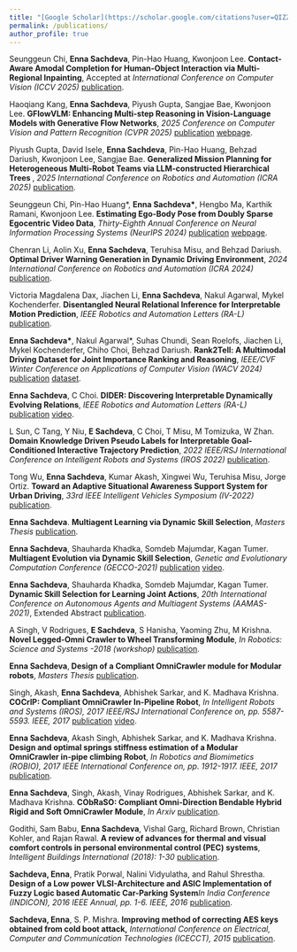 ```yaml
---
title: "[Google Scholar](https://scholar.google.com/citations?user=QIZZA0oAAAAJ&hl=en&oi=ao)"
permalink: /publications/
author_profile: true
---
```

Seunggeun Chi, <b>Enna Sachdeva</b>, Pin-Hao Huang, Kwonjoon Lee. <b> Contact-Aware Amodal Completion for Human-Object Interaction via Multi-Regional Inpainting</b>, Accepted at <i>International Conference on Computer Vision (ICCV 2025)</i> [publication](https://arxiv.org/abs/2508.00427).

Haoqiang Kang, <b>Enna Sachdeva</b>, Piyush Gupta, Sangjae Bae, Kwonjoon Lee. <b> GFlowVLM: Enhancing Multi-step Reasoning in Vision-Language Models with Generative Flow Networks</b>, <i>2025 Conference on Computer Vision and Pattern Recognition (CVPR 2025)</i> [publication](https://arxiv.org/pdf/2503.06514) [webpage](https://mk322.github.io/gflowvlm/).

Piyush Gupta, David Isele, <b>Enna Sachdeva</b>, Pin-Hao Huang, Behzad Dariush, Kwonjoon Lee, Sangjae Bae. <b> Generalized Mission Planning for Heterogeneous Multi-Robot Teams via LLM-constructed Hierarchical Trees </b>, <i>2025 International Conference on Robotics and Automation (ICRA 2025)</i> [publication](https://arxiv.org/pdf/2501.16539).

Seunggeun Chi, Pin-Hao Huang*, <b>Enna Sachdeva*</b>, Hengbo Ma, Karthik Ramani, Kwonjoon Lee. <b> Estimating Ego-Body Pose from Doubly Sparse Egocentric Video Data</b>, <i>Thirty-Eighth Annual Conference on Neural Information Processing Systems (NeurIPS 2024)</i> [publication](https://neurips.cc/virtual/2024/poster/95535) [webpage](https://sgchi.github.io/dsposer/).

Chenran Li, Aolin Xu, <b>Enna Sachdeva</b>, Teruhisa Misu, and Behzad Dariush. <b> Optimal Driver Warning Generation in Dynamic Driving Environment</b>, <i>2024 International Conference on Robotics and Automation (ICRA 2024)</i> [publication](https://ieeexplore.ieee.org/document/10611250).

Victoria Magdalena Dax, Jiachen Li, <b>Enna Sachdeva</b>, Nakul Agarwal, Mykel Kochenderfer. <b> Disentangled Neural Relational Inference for Interpretable Motion Prediction</b>, <i>IEEE Robotics and Automation Letters (RA-L)</i> [publication](https://arxiv.org/pdf/2401.03599).

<b>Enna Sachdeva\*</b>, Nakul Agarwal\*, Suhas Chundi, Sean Roelofs, Jiachen Li, Mykel Kochenderfer, Chiho Choi, Behzad Dariush. <b> Rank2Tell: A Multimodal Driving Dataset for Joint Importance Ranking and Reasoning</b>, <i>IEEE/CVF Winter Conference on Applications of Computer Vision (WACV 2024)</i> [publication](https://arxiv.org/abs/2309.06597) [dataset](https://usa.honda-ri.com/rank2tell).

<b>Enna Sachdeva</b>, C Choi. <b> DIDER: Discovering Interpretable Dynamically Evolving Relations</b>, <i>IEEE Robotics and Automation Letters (RA-L)</i> [publication](https://ieeexplore.ieee.org/document/9894686) [video](https://www.youtube.com/watch?v=tq-yprh-AGY&t=2s).

L Sun, C Tang, Y Niu, <b>E Sachdeva</b>, C Choi, T Misu, M Tomizuka, W Zhan. <b>Domain Knowledge Driven Pseudo Labels for Interpretable Goal-Conditioned Interactive Trajectory Prediction</b>, <i>2022 IEEE/RSJ International Conference on Intelligent Robots and Systems (IROS 2022)</i> [publication](https://arxiv.org/pdf/2203.15112.pdf).

Tong Wu, <b>Enna Sachdeva</b>, Kumar Akash, Xingwei Wu, Teruhisa Misu, Jorge Ortiz. <b>Toward an Adaptive Situational Awareness Support System for Urban Driving</b>, <i>33rd IEEE Intelligent Vehicles Symposium (IV-2022)</i> [publication](https://ieeexplore.ieee.org/abstract/document/9827205).

<b>Enna Sachdeva</b>. <b> Multiagent Learning via Dynamic Skill Selection</b>, <i>Masters Thesis</i> [publication](https://ir.library.oregonstate.edu/downloads/gq67jz60h?locale=en).

<b>Enna Sachdeva</b>, Shauharda Khadka, Somdeb Majumdar, Kagan Tumer.<b> Multiagent Evolution via Dynamic Skill Selection</b>, <i> Genetic and Evolutionary Computation Conference (GECCO-2021)</i> [publication](https://dl.acm.org/doi/10.1145/3449639.3459387) [video](https://www.youtube.com/watch?v=0JOnadsTUCU).

<b>Enna Sachdeva</b>, Shauharda Khadka, Somdeb Majumdar, Kagan Tumer.<b> Dynamic Skill Selection for Learning Joint Actions</b>, <i>20th International Conference on Autonomous Agents and Multiagent Systems (AAMAS-2021)</i>, Extended Abstract [publication](http://www.ifaamas.org/Proceedings/aamas2021/pdfs/p1637.pdf).

A Singh, V Rodrigues, <b>E Sachdeva</b>, S Hanisha, Yaoming Zhu, M Krishna.<b> Novel Legged-Omni Crawler to Wheel Transforming Module</b>, <i>In Robotics: Science and Systems -2018 (workshop)</i> [publication](https://arxiv.org/pdf/1806.00765.pdf).

<b>Enna Sachdeva</b>,<b> Design of a Compliant OmniCrawler module for Modular robots</b>, <i>Masters Thesis</i> [publication](https://www.google.com/url?sa=t&rct=j&q=&esrc=s&source=web&cd=&cad=rja&uact=8&ved=2ahUKEwi_puvLqNLuAhUFrp4KHTg-BwAQFjAAegQIAxAC&url=http%3A%2F%2Fweb2py.iiit.ac.in%2Fresearch_centres%2Fpublications%2Fdownload%2Fmastersthesis.pdf.8500de55f6080e24.6d61696e2e706466.pdf&usg=AOvVaw124iKWYTP-f_KY_OKCL4V4).

Singh, Akash, <b>Enna Sachdeva</b>, Abhishek Sarkar, and K. Madhava Krishna. <b>COCrIP: Compliant OmniCrawler In-Pipeline Robot</b>, <i> In Intelligent Robots and Systems (IROS), 2017 IEEE/RSJ International Conference on, pp. 5587-5593. IEEE, 2017</i> [publication](https://ieeexplore.ieee.org/document/8206446) [video](https://www.youtube.com/watch?v=g_E3RcsDHyo).

<b>Enna Sachdeva</b>, Akash Singh, Abhishek Sarkar, and K. Madhava Krishna. <b>Design and optimal springs stiffness estimation of a Modular OmniCrawler in-pipe climbing Robot</b>,<i> In Robotics and Biomimetics (ROBIO), 2017 IEEE International Conference on, pp. 1912-1917. IEEE, 2017</i> [publication](https://ieeexplore.ieee.org/document/8324698).

<b>Enna Sachdeva</b>, Singh, Akash, Vinay Rodrigues, Abhishek Sarkar, and K. Madhava Krishna. <b>CObRaSO: Compliant Omni-Direction Bendable Hybrid Rigid and Soft OmniCrawler Module</b>, <i>In Arxiv</i> [publication](https://arxiv.org/abs/1709.10452).

Godithi, Sam Babu, <b>Enna Sachdeva</b>, Vishal Garg, Richard Brown, Christian Kohler, and Rajan Rawal. <b>A review of advances for thermal and visual comfort controls in personal environmental control (PEC) systems</b>, 
<i>Intelligent Buildings International (2018): 1-30</i> [publication](https://www.tandfonline.com/doi/abs/10.1080/17508975.2018.1543179).

<b>Sachdeva, Enna</b>, Pratik Porwal, Nalini Vidyulatha, and Rahul Shrestha. <b>Design of a Low power VLSI-Architecture and ASIC Implementation of Fuzzy Logic based Automatic Car-Parking System</b><i>In India Conference (INDICON), 2016 IEEE Annual, pp. 1-6. IEEE, 2016</i> [publication](https://ieeexplore.ieee.org/document/7839149).

<b>Sachdeva, Enna</b>, S. P. Mishra. <b>Improving method of correcting AES keys obtained from cold boot attack,</b> <i>International Conference on Electrical, Computer and Communication Technologies (ICECCT), 2015</i> [publication](https://ieeexplore.ieee.org/document/7226024).




